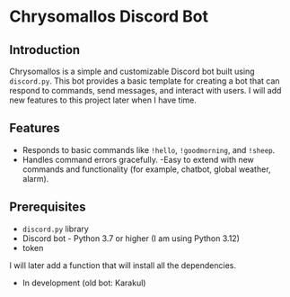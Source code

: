 # Chrysomallos Discord Bot

## Introduction
Chrysomallos is a simple and customizable Discord bot built using `discord.py`. This bot provides a basic template for creating a bot that can respond to commands, send messages, and interact with users.
I will add new features to this project later when I have time.

## Features
- Responds to basic commands like `!hello`, `!goodmorning`, and `!sheep`.
- Handles command errors gracefully.
-Easy to extend with new commands and functionality (for example, chatbot, global weather, alarm).

## Prerequisites 
- `discord.py` library
- Discord bot - Python 3.7 or higher (I am using Python 3.12)
- token

I will later add a function that will install all the dependencies.

- In development (old bot: Karakul)